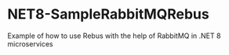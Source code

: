 # NET8-SampleRabbitMQRebus
Example of how to use Rebus with the help of RabbitMQ in .NET 8 microservices
